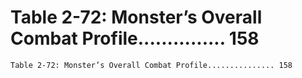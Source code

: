 # Table 2-72: Monster’s Overall Combat Profile............... 158

```
Table 2-72: Monster’s Overall Combat Profile............... 158

```
